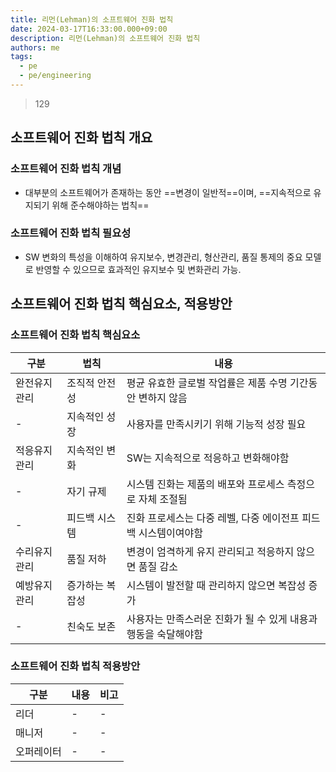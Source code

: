 ```yaml
---
title: 리먼(Lehman)의 소프트웨어 진화 법칙
date: 2024-03-17T16:33:00.000+09:00
description: 리먼(Lehman)의 소프트웨어 진화 법칙
authors: me
tags:
  - pe
  - pe/engineering
---
```


> 129

## 소프트웨어 진화 법칙 개요

### 소프트웨어 진화 법칙 개념

- 대부분의 소프트웨어가 존재하는 동안 ==변경이 일반적==이며, ==지속적으로 유지되기 위해 준수해야하는 법칙==

### 소프트웨어 진화 법칙 필요성

- SW 변화의 특성을 이해하여 유지보수, 변경관리, 형산관리, 품질 통제의 중요 모델로 반영할 수 있으므로 효과적인 유지보수 및 변화관리 가능.

## 소프트웨어 진화 법칙 핵심요소, 적용방안

### 소프트웨어 진화 법칙 핵심요소

| 구분         | 법칙            | 내용                                                           |
| ------------ | --------------- | -------------------------------------------------------------- |
| 완전유지관리 | 조직적 안전성   | 평균 유효한 글로벌 작업률은 제품 수명 기간동안 변하지 않음     |
| -            | 지속적인 성장   | 사용자를 만족시키기 위해 기능적 성장 필요                      |
| 적응유지관리 | 지속적인 변화   | SW는 지속적으로 적응하고 변화해야함                            |
| -            | 자기 규제       | 시스템 진화는 제품의 배포와 프로세스 측정으로 자체 조절됨      |
| -            | 피드백 시스템   | 진화 프로세스는 다중 레벨, 다중 에이전프 피드백 시스템이여야함 |
| 수리유지관리 | 품질 저하       | 변경이 엄격하게 유지 관리되고 적응하지 않으면 품질 감소        |
| 예방유지관리 | 증가하는 복잡성 | 시스템이 발전할 때 관리하지 않으면 복잡성 증가                 |
| -            | 친숙도 보존     | 사용자는 만족스러운 진화가 될 수 있게 내용과 행동을 숙달해야함 |

### 소프트웨어 진화 법칙 적용방안

| 구분       | 내용 | 비고 |
| ---------- | ---- | ---- |
| 리더       | -    | -    |
| 매니저     | -    | -    |
| 오퍼레이터 | -    | -    |
